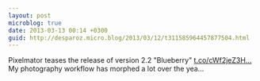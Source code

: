 ```yaml
---
layout: post
microblog: true
date: 2013-03-13 00:14 +0300
guid: http://desparoz.micro.blog/2013/03/12/t311585964457877504.html
---
```

Pixelmator teases the release of version 2.2 "Blueberry" [t.co/cWf2jeZ3H...](http://t.co/cWf2jeZ3Hp) My photography workflow has morphed a lot over the yea...
